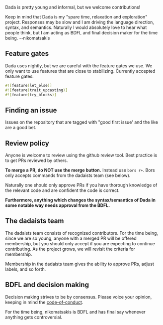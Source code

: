 Dada is pretty young and informal, but we welcome contributions! 

Keep in mind that Dada is my "spare time, relaxation and exploration" project. Responses may be slow and I am driving the language direction, syntax, and semantics. Naturally I would absolutely love to hear what people think, but I am acting as BDFL and final decision maker for the time being. --nikomatsakis

## Feature gates

Dada uses nightly, but we are careful with the feature gates we use. We only want to use features
that are close to stabilizing. Currently accepted feature gates:

```rust
#![feature(let_else)]
#![feature(trait_upcasting)]
#![feature(try_blocks)]
```

## Finding an issue

Issues on the repository that are tagged with "good first issue' and the like are a good bet.

## Review policy

Anyone is welcome to review using the github review tool. Best practice is to get PRs reviewed by others.

**To merge a PR, do NOT use the merge button.** Instead use `bors r+`. Bors only accepts commands from the dadaists team (see below).

Naturally one should only approve PRs if you have thorough knowledge of the relevant code and are confident the code is correct.

**Furthermore, anything which changes the syntax/semantics of Dada in some notable way needs approval from the BDFL.**

## The dadaists team

The dadaists team consists of recognized contributors. For the time being, since we are so young, anyone with a merged PR will be offered membership, but you should only accept if you are expecting to continue contributing.  As the project grows, we will revisit the criteria for membership.

Membership in the dadaists team gives the ability to approve PRs, adjust labels, and so forth.

## BDFL and decision making

Decision making strives to be by consensus. Please voice your opinion, keeping in mind the [code-of-conduct].

[code-of-conduct]: CODE_OF_CONDUCT.md

For the time being, nikomatsakis is BDFL and has final say whenever anything gets controversial.
